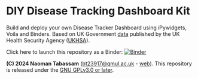 # DIY Disease Tracking Dashboard Kit

Build and deploy your own Disease Tracker Dashboard using iPywidgets, Voila and Binders. 
Based on UK Government [data](https://ukhsa-dashboard.data.gov.uk/) published by the UK Health Security Agency ([UKHSA](https://www.gov.uk/government/organisations/uk-health-security-agency)).

Click here to launch this repository as a Binder: [![Binder](https://mybinder.org/badge_logo.svg)](https://mybinder.org/v2/gh/naomantab/flu-dashboard.git/HEAD)


**(C) 2024 Naoman Tabassam** ([bt23917@qmul.ac.uk](mailto:bt23917@qmul.ac.uk) - [web](http://www.eecs.qmul.ac.uk/~fabri/)). This repository is released under the [GNU GPLv3.0 or later](https://www.gnu.org/licenses/).
